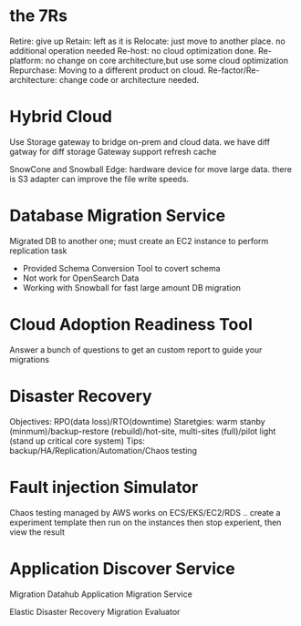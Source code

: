 # the 7Rs

Retire: give up
Retain: left as it is
Relocate: just move to another place. no additional operation needed
Re-host: no cloud optimization done.
Re-platform: no change on core architecture,but use some cloud optimization
Repurchase: Moving to a different product on cloud.
Re-factor/Re-architecture: change code or architecture needed.

# Hybrid Cloud

Use Storage gateway to bridge on-prem and cloud data. we have diff gatway for diff storage
Gateway support refresh cache

SnowCone and Snowball Edge: hardware device for move large data. there is S3 adapter can improve the file write speeds.

# Database Migration Service

Migrated DB to another one; must create an EC2 instance to perform replication task

- Provided Schema Conversion Tool to covert schema
- Not work for OpenSearch Data
- Working with Snowball for fast large amount DB migration

# Cloud Adoption Readiness Tool

Answer a bunch of questions to get an custom report to guide your migrations

# Disaster Recovery

Objectives: RPO(data loss)/RTO(downtime)
Staretgies: warm stanby (minmum)/backup-restore (rebuild)/hot-site, multi-sites (full)/pilot light (stand up critical core system)
Tips: backup/HA/Replication/Automation/Chaos testing

# Fault injection Simulator

Chaos testing managed by AWS
works on ECS/EKS/EC2/RDS ..
create a experiment template then run on the instances then stop experient, then view the result

# Application Discover Service

Migration Datahub
Application Migration Service

Elastic Disaster Recovery
Migration Evaluator
